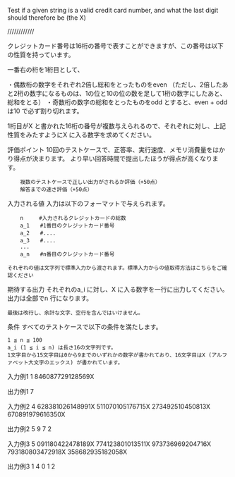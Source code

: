 Test if a given string is a valid credit card number, and what the last digit should therefore be (the X)

////////////

クレジットカード番号は16桁の番号で表すことができますが、この番号は以下の性質を持っています。

一番右の桁を1桁目として、

・偶数桁の数字をそれぞれ2倍し総和をとったものをeven
（ただし、2倍したあと2桁の数字になるものは、1の位と10の位の数を足して1桁の数字にしたあと、総和をとる）
・奇数桁の数字の総和をとったものをodd
とすると、even + odd は10 で必ず割り切れます。

1桁目がX と書かれた16桁の番号が複数与えられるので、それぞれに対し、上記性質をみたすようにX に入る数字を求めてください。

評価ポイント
    10回のテストケースで、正答率、実行速度、メモリ消費量をはかり得点が決まります。
    より早い回答時間で提出したほうが得点が高くなります。

        複数のテストケースで正しい出力がされるか評価（+50点）
        解答までの速さ評価（+50点）

入力される値
    入力は以下のフォーマットで与えられます。

        n　　　#入力されるクレジットカードの総数
        a_1　　#1番目のクレジットカード番号
        a_2　　#....
        a_3　　#....
        ...
        a_n　　#n番目のクレジットカード番号

    それぞれの値は文字列で標準入力から渡されます。標準入力からの値取得方法はこちらをご確認ください

期待する出力
    それぞれのa_i に対し、X に入る数字を一行に出力してください。出力は全部でn 行になります。

    最後は改行し、余計な文字、空行を含んではいけません。 

条件
    すべてのテストケースで以下の条件を満たします。

    1 ≦ n ≦ 100
    a_i (1 ≦ i ≦ n) は長さ16の文字列です。
    1文字目から15文字目は0から9までのいずれかの数字が書かれており、16文字目はX (アルファベット大文字のエックス) が書かれています。

入力例1
    1
    846087729128569X

出力例1
    7

入力例2
    4
    628381026148991X
    511070105176715X
    273492510450813X
    670891979616350X

出力例2
    5
    9
    7
    2

入力例3
    5
    091180422478189X
    774123801013511X
    973736969204716X
    793180803472918X
    358682935182058X

出力例3
    1
    4
    0
    1
    2

